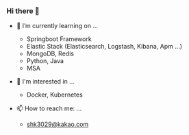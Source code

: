 ### Hi there 👋
- 🌱 I’m currently learning on ...
  - Springboot Framework 
  - Elastic Stack (Elasticsearch, Logstash, Kibana, Apm ...)
  - MongoDB, Redis
  - Python, Java
  - MSA
 
- 🧢 I'm interested in ...
  - Docker, Kubernetes
- 📫 How to reach me: ...
  - shk3029@kakao.com   
<!--
**shk3029/shk3029** is a ✨ _special_ ✨ repository because its `README.md` (this file) appears on your GitHub profile.

Here are some ideas to get you started:

- 🔭 I’m currently working on ...
- 🌱 I’m currently learning ...
- 👯 I’m looking to collaborate on ...
- 🤔 I’m looking for help with ...
- 💬 Ask me about ...
- 📫 How to reach me: ...
- 😄 Pronouns: ...
- ⚡ Fun fact: ...
-->
